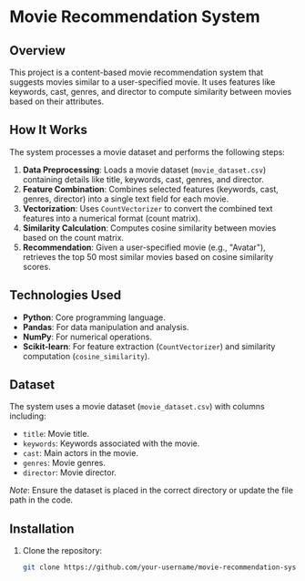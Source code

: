 # Movie Recommendation System

## Overview
This project is a content-based movie recommendation system that suggests movies similar to a user-specified movie. It uses features like keywords, cast, genres, and director to compute similarity between movies based on their attributes.

## How It Works
The system processes a movie dataset and performs the following steps:
1. **Data Preprocessing**: Loads a movie dataset (`movie_dataset.csv`) containing details like title, keywords, cast, genres, and director.
2. **Feature Combination**: Combines selected features (keywords, cast, genres, director) into a single text field for each movie.
3. **Vectorization**: Uses `CountVectorizer` to convert the combined text features into a numerical format (count matrix).
4. **Similarity Calculation**: Computes cosine similarity between movies based on the count matrix.
5. **Recommendation**: Given a user-specified movie (e.g., "Avatar"), retrieves the top 50 most similar movies based on cosine similarity scores.

## Technologies Used
- **Python**: Core programming language.
- **Pandas**: For data manipulation and analysis.
- **NumPy**: For numerical operations.
- **Scikit-learn**: For feature extraction (`CountVectorizer`) and similarity computation (`cosine_similarity`).

## Dataset
The system uses a movie dataset (`movie_dataset.csv`) with columns including:
- `title`: Movie title.
- `keywords`: Keywords associated with the movie.
- `cast`: Main actors in the movie.
- `genres`: Movie genres.
- `director`: Movie director.

*Note*: Ensure the dataset is placed in the correct directory or update the file path in the code.

## Installation
1. Clone the repository:
   ```bash
   git clone https://github.com/your-username/movie-recommendation-system.git
